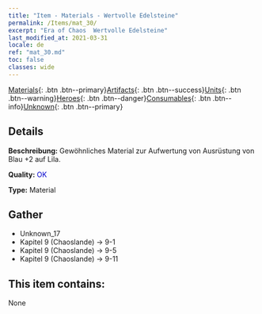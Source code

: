 ```yaml
---
title: "Item - Materials - Wertvolle Edelsteine"
permalink: /Items/mat_30/
excerpt: "Era of Chaos  Wertvolle Edelsteine"
last_modified_at: 2021-03-31
locale: de
ref: "mat_30.md"
toc: false
classes: wide
---
```

 [Materials](/de/Items/){: .btn .btn--primary}[Artifacts](/de/Items/Artifacts/){: .btn .btn--success}[Units](/de/Items/Units/){: .btn .btn--warning}[Heroes](/de/Items/Heroes/){: .btn .btn--danger}[Consumables](/de/Items/Consumables/){: .btn .btn--info}[Unknown](/de/Items/Unknown/){: .btn .btn--primary}

## Details
 **Beschreibung:** Gewöhnliches Material zur Aufwertung von Ausrüstung von Blau +2 auf Lila.

 **Quality:** <span style="color: #0000CD">OK</span>

 **Type:** Material

## Gather

*    Unknown_17 
*    Kapitel 9 (Chaoslande) -> 9-1 
*    Kapitel 9 (Chaoslande) -> 9-5 
*    Kapitel 9 (Chaoslande) -> 9-11 

## This item contains:

  None

